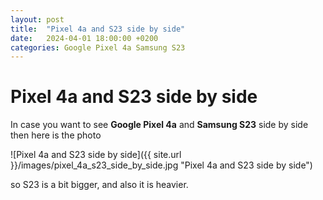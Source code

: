 ```yaml
---
layout: post
title:  "Pixel 4a and S23 side by side"
date:   2024-04-01 18:00:00 +0200
categories: Google Pixel 4a Samsung S23
---
```

# Pixel 4a and S23 side by side

In case you want to see **Google Pixel 4a** and **Samsung S23** side by side then here is the photo  

![Pixel 4a and S23 side by side]({{ site.url }}/images/pixel_4a_s23_side_by_side.jpg "Pixel 4a and S23 side by side")  

so S23 is a bit bigger, and also it is heavier.